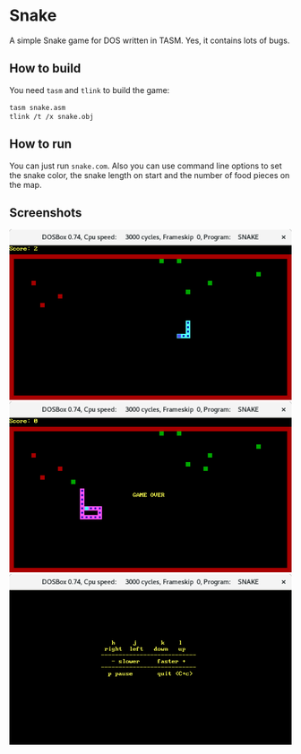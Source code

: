 Snake
=====
A simple Snake game for DOS written in TASM. Yes, it contains lots of bugs.

How to build
--------------
You need `tasm` and `tlink` to build the game:
```
tasm snake.asm
tlink /t /x snake.obj
```

How to run
------------
You can just run `snake.com`. Also you can use command line options to set
the snake color, the snake length on start and the number of food pieces on the map.

Screenshots
-------------

![Screenshot](screenshots/screenshot-1.png)
![Screenshot](screenshots/screenshot-2.png)
![Screenshot](screenshots/screenshot-3.png)
